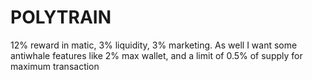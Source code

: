 # POLYTRAIN
12% reward in matic, 3% liquidity, 3% marketing. As well I want some antiwhale features like 2% max wallet, and a limit of 0.5% of supply for maximum transaction

